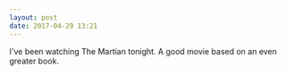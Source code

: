 ```yaml
---
layout: post
date: 2017-04-29 13:21
---
```

I've been watching The Martian tonight. A good movie based on an even greater book.
